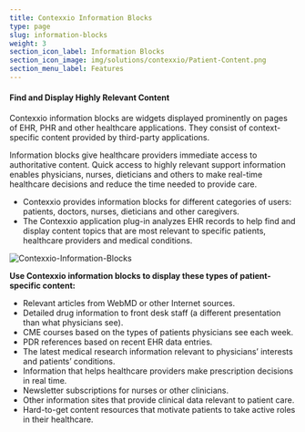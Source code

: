 ```yaml
---
title: Contexxio Information Blocks
type: page
slug: information-blocks
weight: 3
section_icon_label: Information Blocks
section_icon_image: img/solutions/contexxio/Patient-Content.png
section_menu_label: Features
---
```

#### Find and Display Highly Relevant Content

Contexxio information blocks are widgets displayed prominently on pages of EHR, PHR and other healthcare applications. They consist of context-specific content provided by third-party applications.

Information blocks give healthcare providers immediate access to authoritative content. Quick access to highly relevant support information enables physicians, nurses, dieticians and others to make real-time healthcare decisions and reduce the time needed to provide care.

* Contexxio provides information blocks for different categories of users: patients, doctors, nurses, dieticians and other caregivers.
* The Contexxio application plug-in analyzes EHR records to help find and display content topics that are most relevant to specific patients, healthcare providers and medical conditions.

![Contexxio-Information-Blocks](img/solutions/contexxio/Contexxio-Information-Blocks.jpg#center)

**Use Contexxio information blocks to display these types of patient-specific content:**

* Relevant articles from WebMD or other Internet sources.
* Detailed drug information to front desk staff (a different presentation than what physicians see).
* CME courses based on the types of patients physicians see each week.
* PDR references based on recent EHR data entries.
* The latest medical research information relevant to physicians’ interests and patients’ conditions.
* Information that helps healthcare providers make prescription decisions in real time.
* Newsletter subscriptions for nurses or other clinicians.
* Other information sites that provide clinical data relevant to patient care.
* Hard-to-get content resources that motivate patients to take active roles in their healthcare.
